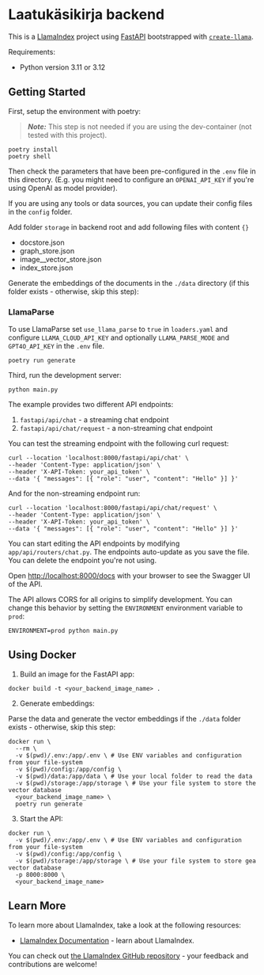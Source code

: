 # Laatukäsikirja backend

This is a [LlamaIndex](https://www.llamaindex.ai/) project using [FastAPI](https://fastapi.tiangolo.com/) bootstrapped with [`create-llama`](https://github.com/run-llama/LlamaIndexTS/tree/main/packages/create-llama).

Requirements:

- Python version 3.11 or 3.12

## Getting Started

First, setup the environment with poetry:

> **_Note:_** This step is not needed if you are using the dev-container (not tested with this project).

```
poetry install
poetry shell
```

Then check the parameters that have been pre-configured in the `.env` file in this directory. (E.g. you might need to configure an `OPENAI_API_KEY` if you're using OpenAI as model provider).

If you are using any tools or data sources, you can update their config files in the `config` folder.

Add folder `storage` in backend root and add following files with content `{}`

- docstore.json
- graph_store.json
- image__vector_store.json
- index_store.json

Generate the embeddings of the documents in the `./data` directory (if this folder exists - otherwise, skip this step):

### LlamaParse
To use LlamaParse set `use_llama_parse` to `true` in `loaders.yaml` and configure `LLAMA_CLOUD_API_KEY` and optionally `LLAMA_PARSE_MODE` and `GPT4O_API_KEY` in the `.env` file.

```
poetry run generate
```

Third, run the development server:

```
python main.py
```

The example provides two different API endpoints:

1. `fastapi/api/chat` - a streaming chat endpoint
2. `fastapi/api/chat/request` - a non-streaming chat endpoint

You can test the streaming endpoint with the following curl request:

```
curl --location 'localhost:8000/fastapi/api/chat' \
--header 'Content-Type: application/json' \
--header 'X-API-Token: your_api_token' \
--data '{ "messages": [{ "role": "user", "content": "Hello" }] }'
```

And for the non-streaming endpoint run:

```
curl --location 'localhost:8000/fastapi/api/chat/request' \
--header 'Content-Type: application/json' \
--header 'X-API-Token: your_api_token' \
--data '{ "messages": [{ "role": "user", "content": "Hello" }] }'
```

You can start editing the API endpoints by modifying `app/api/routers/chat.py`. The endpoints auto-update as you save the file. You can delete the endpoint you're not using.

Open [http://localhost:8000/docs](http://localhost:8000/docs) with your browser to see the Swagger UI of the API.

The API allows CORS for all origins to simplify development. You can change this behavior by setting the `ENVIRONMENT` environment variable to `prod`:

```
ENVIRONMENT=prod python main.py
```

## Using Docker

1. Build an image for the FastAPI app:

```
docker build -t <your_backend_image_name> .
```

2. Generate embeddings:

Parse the data and generate the vector embeddings if the `./data` folder exists - otherwise, skip this step:

```
docker run \
  --rm \
  -v $(pwd)/.env:/app/.env \ # Use ENV variables and configuration from your file-system
  -v $(pwd)/config:/app/config \
  -v $(pwd)/data:/app/data \ # Use your local folder to read the data
  -v $(pwd)/storage:/app/storage \ # Use your file system to store the vector database
  <your_backend_image_name> \
  poetry run generate
```

3. Start the API:

```
docker run \
  -v $(pwd)/.env:/app/.env \ # Use ENV variables and configuration from your file-system
  -v $(pwd)/config:/app/config \
  -v $(pwd)/storage:/app/storage \ # Use your file system to store gea vector database
  -p 8000:8000 \
  <your_backend_image_name>
```

## Learn More

To learn more about LlamaIndex, take a look at the following resources:

- [LlamaIndex Documentation](https://docs.llamaindex.ai) - learn about LlamaIndex.

You can check out [the LlamaIndex GitHub repository](https://github.com/run-llama/llama_index) - your feedback and contributions are welcome!
